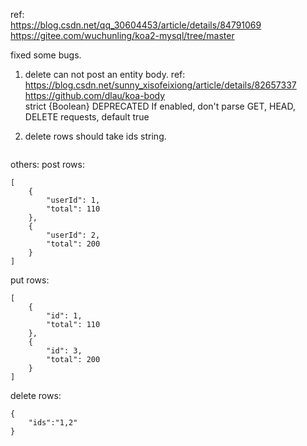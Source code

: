 

ref:  
https://blog.csdn.net/qq_30604453/article/details/84791069
https://gitee.com/wuchunling/koa2-mysql/tree/master

fixed some bugs.
1. delete can not post an entity body.
ref:  
https://blog.csdn.net/sunny_xisofeixiong/article/details/82657337  
https://github.com/dlau/koa-body  
strict {Boolean} DEPRECATED If enabled, don't parse GET, HEAD, DELETE requests, default true


1. delete rows should take ids string.
   ```

   ```


others:
post rows:
```
[
    {
        "userId": 1,
        "total": 110
    },
    {
        "userId": 2,
        "total": 200
    }
]
```

put rows:
```
[
    {
        "id": 1,
        "total": 110
    },
    {
        "id": 3,
        "total": 200
    }
]
```

delete rows:
```
{
	"ids":"1,2"
}
```